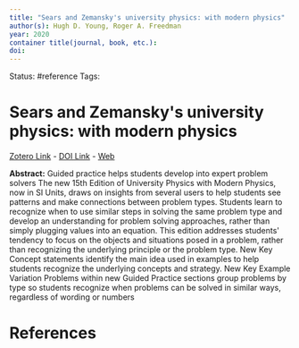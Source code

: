 ```yaml
---
title: "Sears and Zemansky's university physics: with modern physics"
author(s): Hugh D. Young, Roger A. Freedman
year: 2020
container title(journal, book, etc.): 
doi: 
---
```

Status: #reference
Tags:
# Sears and Zemansky's university physics: with modern physics
[Zotero Link](zotero://select/items/@Young.Freedman2020_SearsZemanskyUniversityPhysicsModernPhysics) - [DOI Link](https://doi.org/) - [Web]()

**Abstract:** Guided practice helps students develop into expert problem solvers The new 15th Edition of University Physics with Modern Physics, now in SI Units, draws on insights from several users to help students see patterns and make connections between problem types. Students learn to recognize when to use similar steps in solving the same problem type and develop an understanding for problem solving approaches, rather than simply plugging values into an equation. This edition addresses students' tendency to focus on the objects and situations posed in a problem, rather than recognizing the underlying principle or the problem type. New Key Concept statements identify the main idea used in examples to help students recognize the underlying concepts and strategy. New Key Example Variation Problems within new Guided Practice sections group problems by type so students recognize when problems can be solved in similar ways, regardless of wording or numbers

# References
